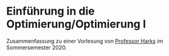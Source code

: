 <h1>Einführung in die Optimierung/Optimierung I</h1>

Zusammenfassung zu einer Vorlesung von <a href="http://www.math.uni-augsburg.de/prof/opt/mitarbeiter/harks/">Professor Harks</a> im Sommersemester 2020.